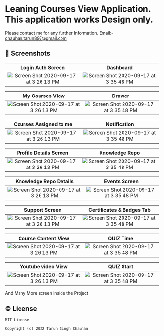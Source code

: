 # Leaning Courses View Application. This application works Design only. 
Please contact me for any further Information. 
Email:- chauhan.tarun897@gmail.com





## 📱 Screenshots


|  Login Auth Screen                                              |                                                   Dashboard                                    |
|:----------------------------------------------------------------------------------------------------------------------:|:--------------------------------------------------------------------------------------------------------------:|
| <img width alt="Screen Shot 2020-09-17 at 3 26 13 PM" src="https://user-images.githubusercontent.com/30916033/214839667-33bcd5de-868a-4f69-b9ef-95d96dd2a861.png">|<img alt="Screen Shot 2020-09-17 at 3 35 48 PM" src="https://user-images.githubusercontent.com/30916033/214839986-17675e10-dbc7-453e-a085-b08479c6cc40.png">|



|  My Courses View                                              |                                                   Drawer                                      |
|:----------------------------------------------------------------------------------------------------------------------:|:--------------------------------------------------------------------------------------------------------------:|
| <img width alt="Screen Shot 2020-09-17 at 3 26 13 PM" src="https://user-images.githubusercontent.com/30916033/214840127-c5981b3a-fd64-495b-a4a5-64fc9d835c95.png">|<img alt="Screen Shot 2020-09-17 at 3 35 48 PM" src="https://user-images.githubusercontent.com/30916033/214840230-4124f171-c375-4328-b329-82413d1f7ee9.png">|




|  Courses Assigned to me                                         |                                                   Notification                                  |
|:----------------------------------------------------------------------------------------------------------------------:|:--------------------------------------------------------------------------------------------------------------:|
| <img width alt="Screen Shot 2020-09-17 at 3 26 13 PM" src="https://user-images.githubusercontent.com/30916033/214840356-9d8ca2cf-d2f2-4fef-aa96-2fed558ceeb2.png">|<img alt="Screen Shot 2020-09-17 at 3 35 48 PM" src="https://user-images.githubusercontent.com/30916033/214840492-7989c485-f25c-41ff-8eec-caaf64237d9a.png">|




|  Profile Details Screen                                        |                                                   Knowledge Repo                                 |
|:----------------------------------------------------------------------------------------------------------------------:|:--------------------------------------------------------------------------------------------------------------:|
| <img width alt="Screen Shot 2020-09-17 at 3 26 13 PM" src="https://user-images.githubusercontent.com/30916033/214840650-0ef733ab-7940-4339-a26c-b8616e4e5987.png">|<img alt="Screen Shot 2020-09-17 at 3 35 48 PM" src="https://user-images.githubusercontent.com/30916033/214840790-19a1d1e3-8eea-47e1-a3c9-7efb57e1a753.png">|




|  Knowledge Repo Details                                        |                                                   Events Screen                                  |
|:----------------------------------------------------------------------------------------------------------------------:|:--------------------------------------------------------------------------------------------------------------:|
| <img width alt="Screen Shot 2020-09-17 at 3 26 13 PM" src="https://user-images.githubusercontent.com/30916033/214840906-be4676cf-e5e9-449f-aff4-3dd1cf4abc55.png">|<img alt="Screen Shot 2020-09-17 at 3 35 48 PM" src="https://user-images.githubusercontent.com/30916033/214841011-18fd679c-6548-4db9-8826-f256db1f9e15.png">|




|  Support Screen                                            |                                                   Certificates & Badges Tab                          |
|:----------------------------------------------------------------------------------------------------------------------:|:--------------------------------------------------------------------------------------------------------------:|
| <img width alt="Screen Shot 2020-09-17 at 3 26 13 PM" src="https://user-images.githubusercontent.com/30916033/214841172-a6847b9f-cd74-4d00-84bd-47fc02a447f9.png">|<img alt="Screen Shot 2020-09-17 at 3 35 48 PM" src="https://user-images.githubusercontent.com/30916033/214841253-17cb109e-2e33-453a-9e43-12e6b377f6bc.png">|


|  Course Content View                                         |                                                   QUIZ Time                                      |
|:----------------------------------------------------------------------------------------------------------------------:|:--------------------------------------------------------------------------------------------------------------:|
| <img width alt="Screen Shot 2020-09-17 at 3 26 13 PM" src="https://user-images.githubusercontent.com/30916033/214841391-98371824-7b5f-4ee8-844f-76c5934c499f.png">|<img alt="Screen Shot 2020-09-17 at 3 35 48 PM" src="https://user-images.githubusercontent.com/30916033/214841515-c8a69e54-6a4c-4385-8084-395e4c84c8f3.png">|




|  Youtube video View                                         |                                                   QUIZ Start                                      |
|:----------------------------------------------------------------------------------------------------------------------:|:--------------------------------------------------------------------------------------------------------------:|
| <img width alt="Screen Shot 2020-09-17 at 3 26 13 PM" src="https://user-images.githubusercontent.com/30916033/214841630-cc5a511b-c1cd-4851-8218-4e8c9e193b05.png">|<img alt="Screen Shot 2020-09-17 at 3 35 48 PM" src="https://user-images.githubusercontent.com/30916033/214841755-973baa65-b8d0-4d64-b478-9eabeb0c8a98.png">|





And Many More screen inside the Project

## © License 

```
MIT License

Copyright (c) 2022 Tarun Singh Chauhan
